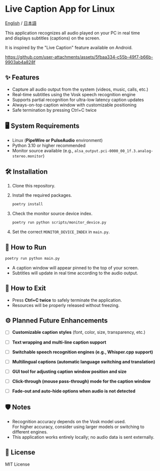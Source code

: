# Live Caption App for Linux

[English](./REAME.md) / [日本語](./README_JA.md)

This application recognizes all audio played on your PC in real time  
and displays subtitles (captions) on the screen.

It is inspired by the "Live Caption" feature available on Android.

https://github.com/user-attachments/assets/5fbaa334-c55b-49f7-b66b-9903ab4a828f


## ✨ Features

- Capture all audio output from the system (videos, music, calls, etc.)
- Real-time subtitles using the Vosk speech recognition engine
- Supports partial recognition for ultra-low latency caption updates
- Always-on-top caption window with customizable positioning
- Safe termination by pressing Ctrl+C twice


## 🖥 System Requirements

- Linux (**PipeWire or PulseAudio** environment)
- Python 3.10 or higher recommended
- Monitor source available (e.g., `alsa_output.pci-0000_00_1f.3.analog-stereo.monitor`)


## 🛠 Installation

1. Clone this repository.

2. Install the required packages.

    ```bash
    poetry install
    ```

3. Check the monitor source device index.

    ```bash
    poetry run python scripts/monitor_device.py
    ```

4. Set the correct `MONITOR_DEVICE_INDEX` in `main.py`.


## 🚀 How to Run

```bash
poetry run python main.py
```

- A caption window will appear pinned to the top of your screen.
- Subtitles will update in real time according to the audio output.


## 🛑 How to Exit

- Press **Ctrl+C twice** to safely terminate the application.
- Resources will be properly released without freezing.


## ⚙️ Planned Future Enhancements

- [ ] **Customizable caption styles** (font, color, size, transparency, etc.)
- [ ] **Text wrapping and multi-line caption support**
- [ ] **Switchable speech recognition engines (e.g., Whisper.cpp support)**
- [ ] **Multilingual captions (automatic language switching and translation)**
- [ ] **GUI tool for adjusting caption window position and size**
- [ ] **Click-through (mouse pass-through) mode for the caption window**
- [ ] **Fade-out and auto-hide options when audio is not detected**


## 🛡 Notes

- Recognition accuracy depends on the Vosk model used.  
  For higher accuracy, consider using larger models or switching to different engines.
- This application works entirely locally; no audio data is sent externally.

## 📜 License

MIT License
